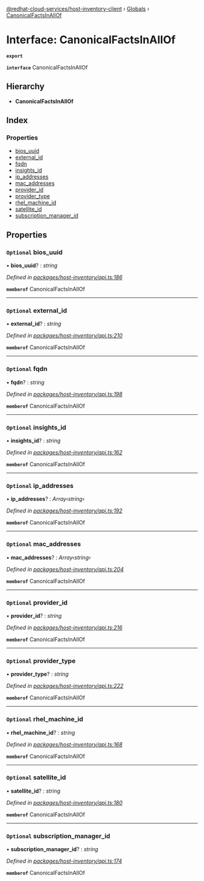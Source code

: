 [@redhat-cloud-services/host-inventory-client](../README.md) › [Globals](../globals.md) › [CanonicalFactsInAllOf](canonicalfactsinallof.md)

# Interface: CanonicalFactsInAllOf

**`export`** 

**`interface`** CanonicalFactsInAllOf

## Hierarchy

* **CanonicalFactsInAllOf**

## Index

### Properties

* [bios_uuid](canonicalfactsinallof.md#optional-bios_uuid)
* [external_id](canonicalfactsinallof.md#optional-external_id)
* [fqdn](canonicalfactsinallof.md#optional-fqdn)
* [insights_id](canonicalfactsinallof.md#optional-insights_id)
* [ip_addresses](canonicalfactsinallof.md#optional-ip_addresses)
* [mac_addresses](canonicalfactsinallof.md#optional-mac_addresses)
* [provider_id](canonicalfactsinallof.md#optional-provider_id)
* [provider_type](canonicalfactsinallof.md#optional-provider_type)
* [rhel_machine_id](canonicalfactsinallof.md#optional-rhel_machine_id)
* [satellite_id](canonicalfactsinallof.md#optional-satellite_id)
* [subscription_manager_id](canonicalfactsinallof.md#optional-subscription_manager_id)

## Properties

### `Optional` bios_uuid

• **bios_uuid**? : *string*

*Defined in [packages/host-inventory/api.ts:186](https://github.com/RedHatInsights/javascript-clients/blob/master/packages/host-inventory/api.ts#L186)*

**`memberof`** CanonicalFactsInAllOf

___

### `Optional` external_id

• **external_id**? : *string*

*Defined in [packages/host-inventory/api.ts:210](https://github.com/RedHatInsights/javascript-clients/blob/master/packages/host-inventory/api.ts#L210)*

**`memberof`** CanonicalFactsInAllOf

___

### `Optional` fqdn

• **fqdn**? : *string*

*Defined in [packages/host-inventory/api.ts:198](https://github.com/RedHatInsights/javascript-clients/blob/master/packages/host-inventory/api.ts#L198)*

**`memberof`** CanonicalFactsInAllOf

___

### `Optional` insights_id

• **insights_id**? : *string*

*Defined in [packages/host-inventory/api.ts:162](https://github.com/RedHatInsights/javascript-clients/blob/master/packages/host-inventory/api.ts#L162)*

**`memberof`** CanonicalFactsInAllOf

___

### `Optional` ip_addresses

• **ip_addresses**? : *Array‹string›*

*Defined in [packages/host-inventory/api.ts:192](https://github.com/RedHatInsights/javascript-clients/blob/master/packages/host-inventory/api.ts#L192)*

**`memberof`** CanonicalFactsInAllOf

___

### `Optional` mac_addresses

• **mac_addresses**? : *Array‹string›*

*Defined in [packages/host-inventory/api.ts:204](https://github.com/RedHatInsights/javascript-clients/blob/master/packages/host-inventory/api.ts#L204)*

**`memberof`** CanonicalFactsInAllOf

___

### `Optional` provider_id

• **provider_id**? : *string*

*Defined in [packages/host-inventory/api.ts:216](https://github.com/RedHatInsights/javascript-clients/blob/master/packages/host-inventory/api.ts#L216)*

**`memberof`** CanonicalFactsInAllOf

___

### `Optional` provider_type

• **provider_type**? : *string*

*Defined in [packages/host-inventory/api.ts:222](https://github.com/RedHatInsights/javascript-clients/blob/master/packages/host-inventory/api.ts#L222)*

**`memberof`** CanonicalFactsInAllOf

___

### `Optional` rhel_machine_id

• **rhel_machine_id**? : *string*

*Defined in [packages/host-inventory/api.ts:168](https://github.com/RedHatInsights/javascript-clients/blob/master/packages/host-inventory/api.ts#L168)*

**`memberof`** CanonicalFactsInAllOf

___

### `Optional` satellite_id

• **satellite_id**? : *string*

*Defined in [packages/host-inventory/api.ts:180](https://github.com/RedHatInsights/javascript-clients/blob/master/packages/host-inventory/api.ts#L180)*

**`memberof`** CanonicalFactsInAllOf

___

### `Optional` subscription_manager_id

• **subscription_manager_id**? : *string*

*Defined in [packages/host-inventory/api.ts:174](https://github.com/RedHatInsights/javascript-clients/blob/master/packages/host-inventory/api.ts#L174)*

**`memberof`** CanonicalFactsInAllOf
